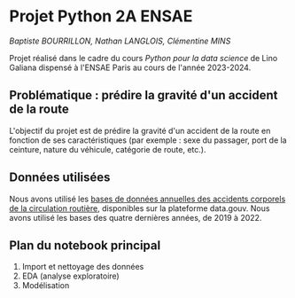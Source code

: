 # Projet Python 2A ENSAE

_Baptiste BOURRILLON, Nathan LANGLOIS, Clémentine MINS_

Projet réalisé dans le cadre du cours _Python pour la data science_ de Lino Galiana dispensé à l'ENSAE Paris au cours de l'année 2023-2024.


## Problématique : prédire la gravité d'un accident de la route

L'objectif du projet est de prédire la gravité d'un accident de la route en fonction de ses caractéristiques (par exemple : sexe du passager, port de la ceinture, nature du véhicule, catégorie de route, etc.).

## Données utilisées

Nous avons utilisé les [bases de données annuelles des accidents corporels de la circulation routière](https://www.data.gouv.fr/fr/datasets/bases-de-donnees-annuelles-des-accidents-corporels-de-la-circulation-routiere-annees-de-2005-a-2021/), disponibles sur la plateforme data.gouv. Nous avons utilisé les bases des quatre dernières années, de 2019 à 2022.

## Plan du notebook principal

1. Import et nettoyage des données
2. EDA (analyse exploratoire)
3. Modélisation